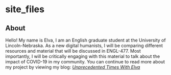 # site_files
## About
Hello! My name is Elva, I am an English graduate student at the University of Lincoln-Nebraska. As a new digital humanists, I will be comparing different resources and material that will be discussed in ENGL-477. Most importantly, I will be critically engaging with this material to talk about the impact of COVID-19 in my community. You can continue to read more about my project by viewing my blog: <i>[Unprecedented Times With Elva](https://emorenodelrio477.wordpress.com/ "Unprecedented Times With Elva")<i>
